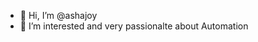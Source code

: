 - 👋 Hi, I’m @ashajoy
- 👀 I’m interested and very passionalte about Automation 


<!---
ashajoy/ashajoy is a ✨ special ✨ repository because its `README.md` (this file) appears on your GitHub profile.
You can click the Preview link to take a look at your changes.
--->
